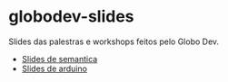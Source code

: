 # globodev-slides
Slides das palestras e workshops feitos pelo Globo Dev.

* [Slides de semantica](./semantica/)
* [Slides de arduino](./arduino/)
